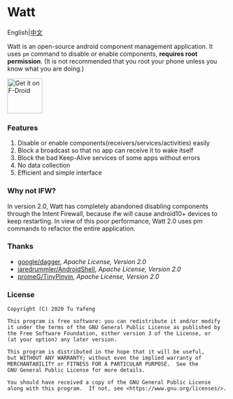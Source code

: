# Watt

English|[中文](https://github.com/tuyafeng/Watt/blob/master/README_zh_CN.md)

Watt is an open-source android component management application. It uses `pm` command to disable or enable components, **requires root permission**. (It is not recommended that you root your phone unless you know what you are doing.)

[<img src="https://fdroid.gitlab.io/artwork/badge/get-it-on.png"
     alt="Get it on F-Droid"
     height="80">](https://f-droid.org/packages/com.tuyafeng.watt/)

### Features

1. Disable or enable components(receivers/services/activities) easily
2. Block a broadcast so that no app can receive it to wake itself
3. Block the bad Keep-Alive services of some apps without errors
4. No data collection
5. Efficient and simple interface

### Why not IFW?

In version 2.0, Watt has completely abandoned disabling components through the Intent Firewall, because ifw will cause android10+ devices to keep restarting. In view of this poor performance, Watt 2.0 uses pm commands to refactor the entire application.

### Thanks

- [google/dagger](https://github.com/google/dagger), *Apache License, Version 2.0*
- [jaredrummler/AndroidShell](https://github.com/jaredrummler/AndroidShell), *Apache License, Version 2.0*
- [promeG/TinyPinyin](https://github.com/promeG/TinyPinyin), *Apache License, Version 2.0*

### License

```
Copyright (C) 2020 Tu Yafeng

This program is free software: you can redistribute it and/or modify
it under the terms of the GNU General Public License as published by
the Free Software Foundation, either version 3 of the License, or
(at your option) any later version.

This program is distributed in the hope that it will be useful,
but WITHOUT ANY WARRANTY; without even the implied warranty of
MERCHANTABILITY or FITNESS FOR A PARTICULAR PURPOSE.  See the
GNU General Public License for more details.

You should have received a copy of the GNU General Public License
along with this program.  If not, see <https://www.gnu.org/licenses/>.
```

